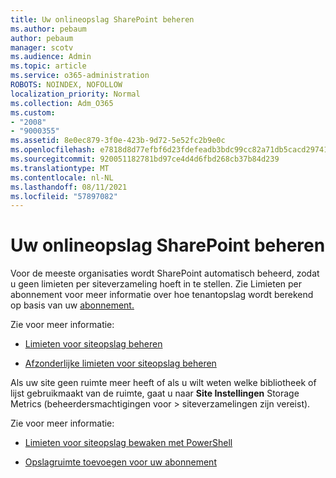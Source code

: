 ```yaml
---
title: Uw onlineopslag SharePoint beheren
ms.author: pebaum
author: pebaum
manager: scotv
ms.audience: Admin
ms.topic: article
ms.service: o365-administration
ROBOTS: NOINDEX, NOFOLLOW
localization_priority: Normal
ms.collection: Adm_O365
ms.custom:
- "2008"
- "9000355"
ms.assetid: 8e0ec879-3f0e-423b-9d72-5e52fc2b9e0c
ms.openlocfilehash: e7818d8d77efbf6d23fdefeadb3bdc99cc82a71db5cacd29741749fa74460a7a
ms.sourcegitcommit: 920051182781bd97ce4d4d6fbd268cb37b84d239
ms.translationtype: MT
ms.contentlocale: nl-NL
ms.lasthandoff: 08/11/2021
ms.locfileid: "57897082"
---
```

# <a name="manage-your-sharepoint-online-storage"></a>Uw onlineopslag SharePoint beheren

Voor de meeste organisaties wordt SharePoint automatisch beheerd, zodat u geen limieten per siteverzameling hoeft in te stellen. Zie Limieten per abonnement voor meer informatie over hoe tenantopslag wordt berekend op basis van uw [abonnement.](https://docs.microsoft.com/office365/servicedescriptions/sharepoint-online-service-description/sharepoint-online-limits?redirectedfrom=MSDN#limits-by-plan)

Zie voor meer informatie:

- [Limieten voor siteopslag beheren](https://docs.microsoft.com/sharepoint/manage-site-collection-storage-limits)

- [Afzonderlijke limieten voor siteopslag beheren](https://docs.microsoft.com/sharepoint/manage-site-collection-storage-limits#manage-individual-site-storage-limits)

Als uw site geen ruimte meer heeft of als u wilt weten welke bibliotheek of lijst gebruikmaakt van de ruimte, gaat u naar **Site Instellingen** Storage Metrics (beheerdersmachtigingen voor  >   siteverzamelingen zijn vereist).

Zie voor meer informatie:

- [Limieten voor siteopslag bewaken met PowerShell](https://docs.microsoft.com/sharepoint/manage-site-collection-storage-limits#monitor-site-storage-limits-by-using-powershell)

- [Opslagruimte toevoegen voor uw abonnement](https://docs.microsoft.com/microsoft-365/commerce/add-storage-space) 
  